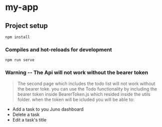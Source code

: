 # my-app

## Project setup

```
npm install
```

### Compiles and hot-reloads for development

```
npm run serve
```

### Warning -- The Api will not work without the bearer token

> The second page which includes the todo list will not work without the bearer toke.
> you can use the Todo functionality by including the bearer token inside BearerToken.js which resided inside the utils folder.
> when the token will be icluded you will be able to:

- Add a task to you Juno dashboard
- Delete a task
- Edit a task's title
